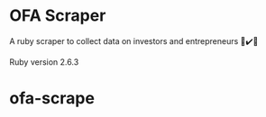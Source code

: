 <h1>OFA Scraper</h1>
A ruby scraper to collect data on investors and entrepreneurs 👔✔️📝

Ruby version 2.6.3

# ofa-scrape
